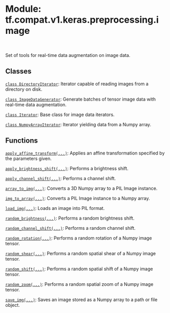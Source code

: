 <div itemscope itemtype="http://developers.google.com/ReferenceObject">
<meta itemprop="name" content="tf.compat.v1.keras.preprocessing.image" />
<meta itemprop="path" content="Stable" />
</div>

# Module: tf.compat.v1.keras.preprocessing.image


<table class="tfo-notebook-buttons tfo-api" align="left">
</table>



Set of tools for real-time data augmentation on image data.



## Classes

[`class DirectoryIterator`](../../../../../tf/keras/preprocessing/image/DirectoryIterator.md): Iterator capable of reading images from a directory on disk.

[`class ImageDataGenerator`](../../../../../tf/keras/preprocessing/image/ImageDataGenerator.md): Generate batches of tensor image data with real-time data augmentation.

[`class Iterator`](../../../../../tf/keras/preprocessing/image/Iterator.md): Base class for image data iterators.

[`class NumpyArrayIterator`](../../../../../tf/keras/preprocessing/image/NumpyArrayIterator.md): Iterator yielding data from a Numpy array.

## Functions

[`apply_affine_transform(...)`](../../../../../tf/keras/preprocessing/image/apply_affine_transform.md): Applies an affine transformation specified by the parameters given.

[`apply_brightness_shift(...)`](../../../../../tf/keras/preprocessing/image/apply_brightness_shift.md): Performs a brightness shift.

[`apply_channel_shift(...)`](../../../../../tf/keras/preprocessing/image/apply_channel_shift.md): Performs a channel shift.

[`array_to_img(...)`](../../../../../tf/keras/preprocessing/image/array_to_img.md): Converts a 3D Numpy array to a PIL Image instance.

[`img_to_array(...)`](../../../../../tf/keras/preprocessing/image/img_to_array.md): Converts a PIL Image instance to a Numpy array.

[`load_img(...)`](../../../../../tf/keras/preprocessing/image/load_img.md): Loads an image into PIL format.

[`random_brightness(...)`](../../../../../tf/keras/preprocessing/image/random_brightness.md): Performs a random brightness shift.

[`random_channel_shift(...)`](../../../../../tf/keras/preprocessing/image/random_channel_shift.md): Performs a random channel shift.

[`random_rotation(...)`](../../../../../tf/keras/preprocessing/image/random_rotation.md): Performs a random rotation of a Numpy image tensor.

[`random_shear(...)`](../../../../../tf/keras/preprocessing/image/random_shear.md): Performs a random spatial shear of a Numpy image tensor.

[`random_shift(...)`](../../../../../tf/keras/preprocessing/image/random_shift.md): Performs a random spatial shift of a Numpy image tensor.

[`random_zoom(...)`](../../../../../tf/keras/preprocessing/image/random_zoom.md): Performs a random spatial zoom of a Numpy image tensor.

[`save_img(...)`](../../../../../tf/keras/preprocessing/image/save_img.md): Saves an image stored as a Numpy array to a path or file object.

